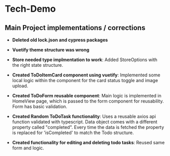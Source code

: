 # Tech-Demo

## Main Project implementations / corrections

- **Deleted old lock.json and cypress packages**

- **Vuetify theme structure was wrong**

- **Store needed type implmentation to work**: Added StoreOptions with the right state structure.

- **Created ToDoItemCard component using vuetify**: Implemented some local logic within the component for the card status toggle and image upload.

- **Created ToDoForm reusable component**: Main logic is implemented in HomeView page, which is passed to the form component for reusability. Form has basic validation.

- **Created Random ToDoTask functionality**: Uses a reusable axios api function validated with typescript. Data object comes with a different property called "completed". Every time the data is fetched the property is replaced for 'isCompleted' to match the Todo structure.

- **Created functionality for editing and deleting todo tasks**: Reused same form and logic.
